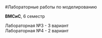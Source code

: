 #Лабораторные работы по моделированию

__ВМСиС__, 6 семестр  

Лабораторная №3 - 3 вариант  
Лабораторная №4 - 2 вариант  
